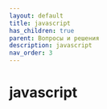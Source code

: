 ```yaml
---
layout: default
title: javascript
has_children: true
parent: Вопросы и решения
description: javascript
nav_order: 3
---
```

# javascript